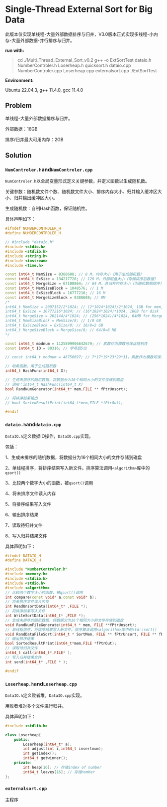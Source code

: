 # Single-Thread External Sort for Big Data
此版本仅实现单线程-大量外部数据排序与归并，V3.0版本正式实现多线程-小内存-大量外部数据-并行排序与归并。

**run with:**

> cd ./Multi_Thread_External_Sort_v0.2
> g++ -o ExtSortTest dataio.h NumberControler.h Loserheap.h quicksort.h dataio.cpp NumberControler.cpp Loserheap.cpp externalsort.cpp
> ./ExtSortTest

**Environment:**

Ubuntu 22.04.3, g++ 11.4.0, gcc 11.4.0

## Problem

单线程-大量外部数据排序与归并。

外部数据：16GB

排序/归并最大可用内存：2GB

## Solution
### `NumControler.h`and`NumControler.cpp`
`NumControler.h`以全局变量形式定义关键参数，并定义函数以生成随机数。

关键参数：随机数文件个数、随机数文件大小、排序内存大小、归并输入缓冲区大小、归并输出缓冲区大小。

生成随机数：自制Hash函数，保证随机性。

具体声明如下：

```c++
#ifndef NUMBERCONTROLER_H
#define NUMBERCONTROLER_H

// #include "dataio.h"
#include <stdio.h>
#include <stdlib.h>
#include <string.h>
#include <iostream>
#include <time.h>

const int64_t MemSize = 8388608; // 8 M，内存大小（用于生成随机数）
const int64_t ExSize = 134217728; // 128 M，外部磁盘大小（存储排序后数据）
const int64_t MergeSize = 67108864; // 64 M，总归并内存大小（为随机数据排序）
const int64_t MemSizeBlock = 1048576; // 1 M
const int64_t ExSizeBlock = 16777216; // 16 M
const int64_t MergeSizeBlock = 8388608; // 8M
/*
int64_t MemSize = 2097152/2*1024; // (2*1024*1024)/2*1024, 1GB for mem, Bytes for malloc()
int64_t ExSize = 16777216*1024; // (16*1024*1024)*1024, 16GB for disk
int64_t MergeSize = 262144/4*1024; // (256*1024)/4*1024, 64MB for Mergemem
int64_t MemSizeBlock = MemSize/8; // 1/8 GB
int64_t ExSizeBlock = ExSize/8; // 16/8=2 GB
int64_t MergeSizeBlock = MergeSize/8; // 64/8=8 MB
*/

const int64_t modnum = 1125899906842679; // 素数作为模数可保证随机性
const int64_t ID = 80316; // 学号后5位

// const int64_t modnum = 46750697; // 7*17*19*23*29*31，素数作为模数可保证随机性

// 哈希函数，用于生成随机数
int64_t HashFunc(int64_t X);

// 生成未排序的随机数据，将数据分为16个相同大小的文件存储到磁盘
// 调用：int64_t HashFunc(int64_t X)
bool RandNumGenerator(int64_t* mem,FILE ** fPtrUnsort);

// 将排序结果输出
// bool SortedResultPrint(int64_t*mem,FILE *fPtrOut);

#endif
```



### `dataio.h`and`dataio.cpp`
`DataIO.h`定义数据IO操作，`DataIO.cpp`实现。

包括：

1、生成未排序的随机数据，将数据分为16个相同大小的文件存储到磁盘

2、单线程排序，将排序结果写入新文件。排序算法调用`<algorithm>`库中的`qsort()`

3、比较两个数字大小的函数，被`qsort()`调用

4、将未排序文件读入内存

5、将排序结果写入文件

6、输出排序结果

7、读取待归并文件

8、写入归并结果文件

具体声明如下：

```c++
#ifndef DATAIO_H
#define DATAIO_H

#include "NumberControler.h"
#include <memory.h>
#include <stdlib.h>
#include <stdio.h>
#include <algorithm>
// 比较两个数字大小的函数，被qsort()调用
int compare(const void* a,const void* b);
// 将未排序文件读入内存
int ReadUnsortData(int64_t* ,FILE *);
// 将排序结果写入文件
int WriteSortData(int64_t* ,FILE *);
// 生成未排序的随机数据，将数据分为16个相同大小的文件存储到磁盘
void RandNumFileGenerate(int64_t * mem, FILE **fPtrUnsort);
// 单线程排序，将排序结果写入新文件。排序算法调用<algorithm>库中的std::sort()
void RandDataFileSort(int64_t * SortMem, FILE ** fPtrUnsort, FILE ** fPtrSort);
// 输出排序结果
bool SortedResultPrint(int64_t*mem,FILE *fPtrOut);
// 读取待归并文件
int64_t call(int64_t*,FILE* );
// 写入归并结果文件
int send(int64_t* ,FILE * );

#endif
```



### `Loserheap.h`and`Loserheap.cpp`
`DataIO.h`定义败者堆，`DataIO.cpp`实现。

用败者堆对多个文件进行归并。

具体声明如下：

```c++
#include <stdlib.h>

class Loserheap{
	public:
		Loserheap(int64_t* a);
		int adjust(int i,int64_t insertnum);
		int getindex();
		int64_t getwinner();
	private:
		int heap[16]; // 存储index of number
		int64_t leaves[16]; // 存储number
};
```



### `externalsort.cpp`
主程序


